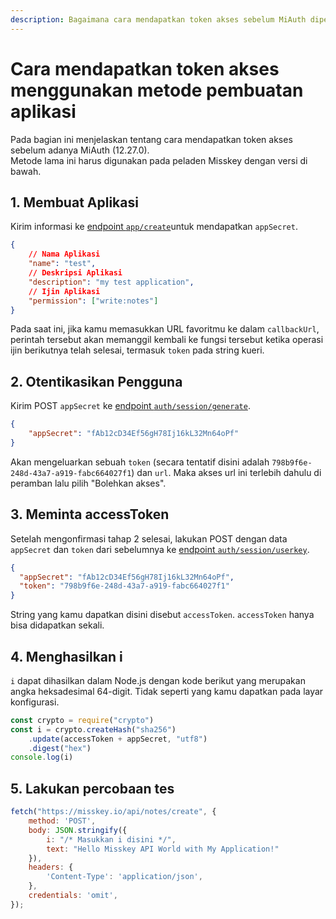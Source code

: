 ```yaml
---
description: Bagaimana cara mendapatkan token akses sebelum MiAuth diperkenalkan.
---
```


# Cara mendapatkan token akses menggunakan metode pembuatan aplikasi

Pada bagian ini menjelaskan tentang cara mendapatkan token akses sebelum adanya MiAuth (12.27.0).  
Metode lama ini harus digunakan pada peladen Misskey dengan versi di bawah.

## 1. Membuat Aplikasi
Kirim informasi ke [endpoint `app/create`](endpoints/app/create.html)untuk mendapatkan `appSecret`.

```json
{
    // Nama Aplikasi
    "name": "test",
    // Deskripsi Aplikasi
    "description": "my test application",
    // Ijin Aplikasi
    "permission": ["write:notes"]
}
```

Pada saat ini, jika kamu memasukkan URL favoritmu ke dalam `callbackUrl`, perintah tersebut akan memanggil kembali ke fungsi tersebut ketika operasi ijin berikutnya telah selesai, termasuk `token` pada string kueri.

## 2. Otentikasikan Pengguna
Kirim POST `appSecret` ke [endpoint `auth/session/generate`](endpoints/auth/session/generate).

```json
{
    "appSecret": "fAb12cD34Ef56gH78Ij16kL32Mn64oPf"
}
```

Akan mengeluarkan sebuah `token` (secara tentatif disini adalah `798b9f6e-248d-43a7-a919-fabc664027f1`) dan `url`. Maka akses url ini terlebih dahulu di peramban lalu pilih "Bolehkan akses".

## 3. Meminta accessToken
Setelah mengonfirmasi tahap 2 selesai, lakukan POST dengan data `appSecret` dan `token` dari sebelumnya ke [endpoint `auth/session/userkey`](endpoints/auth/session/userkey).

```json
{
  "appSecret": "fAb12cD34Ef56gH78Ij16kL32Mn64oPf",
  "token": "798b9f6e-248d-43a7-a919-fabc664027f1"
}
```

String yang kamu dapatkan disini disebut `accessToken`. `accessToken` hanya bisa didapatkan sekali.

## 4. Menghasilkan i
`i` dapat dihasilkan dalam Node.js dengan kode berikut yang merupakan angka heksadesimal 64-digit. Tidak seperti yang kamu dapatkan pada layar konfigurasi.

```javascript
const crypto = require("crypto")
const i = crypto.createHash("sha256")
    .update(accessToken + appSecret, "utf8")
    .digest("hex")
console.log(i)
```

## 5. Lakukan percobaan tes
```javascript
fetch("https://misskey.io/api/notes/create", {
    method: 'POST',
    body: JSON.stringify({
        i: "/* Masukkan i disini */",
        text: "Hello Misskey API World with My Application!"
    }),
    headers: {
        'Content-Type': 'application/json',
    },
	credentials: 'omit',
});
```
